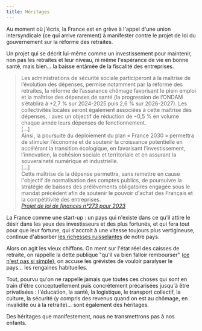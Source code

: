 ```yaml
---
title: Héritages
---
```


Au moment où j'écris, la France est en grève à l'appel d'une union intersyndicale (ce qui arrive rarement) à manifester contre le projet de loi du gouvernement sur la réforme des retraites.

Un projet qui se décrit lui-même comme un investissement pour maintenir, non pas les retraites et leur niveau, ni même l'espérance de vie en bonne santé, mais bien… la baisse entâmée de la fiscalité des entreprises.

> Les administrations de sécurité sociale participeront à la maîtrise de l’évolution des dépenses, permise notamment par la réforme des retraites, la réforme de l’assurance chômage favorisant le plein emploi et la maîtrise des dépenses de santé (la progression de l’ONDAM s’établira à +2,7 % sur 2024-2025 puis 2,6 % sur 2026-2027). Les collectivités locales seront également associées à cette maîtrise des dépenses, : avec un objectif de réduction de −0,5 % en volume chaque année leurs dépenses de fonctionnement.  
> […]  
> Ainsi, la poursuite du déploiement du plan « France 2030 » permettra de stimuler l’économie et de soutenir la croissance potentielle en accélérant la transition écologique, en favorisant l’investissement, l’innovation, la cohésion sociale et territoriale et en assurant la souveraineté numérique et industrielle.  
> […]  
> Cette maîtrise de la dépense permettra, sans remettre en cause l'objectif de normalisation des comptes publics, de poursuivre la stratégie de baisses des prélèvements obligatoires engagée sous le mandat précédent afin de soutenir le pouvoir d'achat des Français et la compétitivité des entreprises.  
> <cite>[Projet de loi de finances n°273 pour 2023
](https://www.assemblee-nationale.fr/dyn/16/textes/l16b0273_projet-loi)</cite>

La France comme une start-up : un pays qui n'existe dans ce qu'il attire le désir dans les yeux des investisseurs et des plus fortunés, et qui fera tout pour que leur fortune, qui s'accroit à une vitesse toujours plus vertigineuse, continue d'absorber [les richesses ruisselantes](/notes/2020-01-ruissellement/) de notre pays.

Alors on agit les vieux chiffons. On ment sur l'état réel des caisses de retraite, on rappelle la dette publique "qu'il va bien falloir rembourser" ([ce n'est pas si simple](https://boris.schapira.dev/notes/2009-09-budget-2010-et-litanie-sur-la-dette-publique/)), on accuse les grévistes de vouloir paralyser le pays… les rengaines habituelles.

Tout, pourvu qu'on ne rappelle jamais que toutes ces choses qui sont en train d'être conceptuellement puis concrètement précarisées jusqu'à être privatisées : l'éducation, la santé, la logistique, le transport collectif, la culture, la sécurité (y compris des revenus quand on est au chômage, en invalidité ou à la retraite)… sont également des héritages.

Des héritages que manifestement, nous ne transmettrons pas à nos enfants.